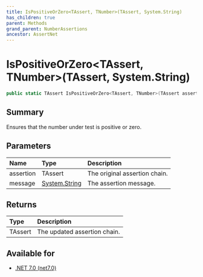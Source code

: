 ```yaml
---
title: IsPositiveOrZero<TAssert, TNumber>(TAssert, System.String)
has_children: true
parent: Methods
grand_parent: NumberAssertions
ancestor: AssertNet
---
```

# IsPositiveOrZero&lt;TAssert, TNumber&gt;(TAssert, System.String)

```csharp
public static TAssert IsPositiveOrZero<TAssert, TNumber>(TAssert assertion, System.String message);
```

## Summary
Ensures that the number under test is positive or zero.

## Parameters
| Name      | Type                                                                        | Description                   |
|:----------|:----------------------------------------------------------------------------|:------------------------------|
| assertion | TAssert                                                                     | The original assertion chain. |
| message   | [System.String](https://learn.microsoft.com/en-us/dotnet/api/system.string) | The assertion message.        |


## Returns
| Type    | Description                  |
|:--------|:-----------------------------|
| TAssert | The updated assertion chain. |

## Available for
- [.NET 7.0 (net7.0)](https://versionsof.net/core/7.0/)
